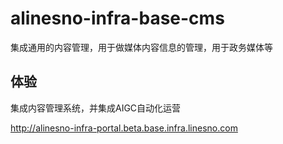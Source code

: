 # alinesno-infra-base-cms

集成通用的内容管理，用于做媒体内容信息的管理，用于政务媒体等

## 体验

集成内容管理系统，并集成AIGC自动化运营

http://alinesno-infra-portal.beta.base.infra.linesno.com
